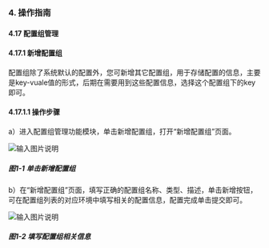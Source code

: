 ### 4. 操作指南

#### 4.17 配置组管理

#### 4.17.1 新增配置组

配置组除了系统默认的配置外，您可新增其它配置组，用于存储配置的信息，主要是key-vuale值的形式，后期在需要用到这些配置信息，选择这个配置组下的key即可。

#### 4.17.1.1 操作步骤

a）进入配置组管理功能模块，单击新增配置组，打开“新增配置组”页面。

![输入图片说明](../../../../images/SoFlu%EF%BC%88%E5%90%8E%E7%AB%AF%EF%BC%89%E5%BC%80%E5%8F%91%E5%B9%B3%E5%8F%B0/1.%20%E6%9C%80%E6%96%B0%E7%89%88%E6%9C%AC%20-%20%E6%9B%B4%E6%96%B0%E6%97%A5%E6%9C%9F%20-%202022.10.08/4.%20%E6%93%8D%E4%BD%9C%E6%8C%87%E5%8D%97/17.%20%E9%85%8D%E7%BD%AE%E7%BB%84%E7%AE%A1%E7%90%86/image.png)

##### 图1-1 单击新增配置组

b）在“新增配置组”页面，填写正确的配置组名称、类型、描述，单击新增按钮，可在配置组列表的对应环境中填写相关的配置信息，配置完成单击提交即可。

![输入图片说明](../../../../images/SoFlu%EF%BC%88%E5%90%8E%E7%AB%AF%EF%BC%89%E5%BC%80%E5%8F%91%E5%B9%B3%E5%8F%B0/1.%20%E6%9C%80%E6%96%B0%E7%89%88%E6%9C%AC%20-%20%E6%9B%B4%E6%96%B0%E6%97%A5%E6%9C%9F%20-%202022.10.08/4.%20%E6%93%8D%E4%BD%9C%E6%8C%87%E5%8D%97/17.%20%E9%85%8D%E7%BD%AE%E7%BB%84%E7%AE%A1%E7%90%86/1-2.png)

##### 图1-2 填写配置组相关信息
